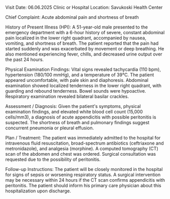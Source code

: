  Visit Date: 06.06.2025
Clinic or Hospital Location: Savukoski Health Center

Chief Complaint: Acute abdominal pain and shortness of breath

History of Present Illness (HPI): A 51-year-old male presented to the emergency department with a 6-hour history of severe, constant abdominal pain localized in the lower right quadrant, accompanied by nausea, vomiting, and shortness of breath. The patient reported that the pain had started suddenly and was exacerbated by movement or deep breathing. He also mentioned experiencing fever, chills, and decreased urine output over the past 24 hours.

Physical Examination Findings: Vital signs revealed tachycardia (110 bpm), hypertension (180/100 mmHg), and a temperature of 39°C. The patient appeared uncomfortable, with pale skin and diaphoresis. Abdominal examination showed localized tenderness in the lower right quadrant, with guarding and rebound tenderness. Bowel sounds were hypoactive. Respiratory examination revealed bilateral basilar crackles.

Assessment / Diagnosis: Given the patient's symptoms, physical examination findings, and elevated white blood cell count (15,000 cells/mm3), a diagnosis of acute appendicitis with possible peritonitis is suspected. The shortness of breath and pulmonary findings suggest concurrent pneumonia or pleural effusion.

Plan / Treatment: The patient was immediately admitted to the hospital for intravenous fluid resuscitation, broad-spectrum antibiotics (ceftriaxone and metronidazole), and analgesia (morphine). A computed tomography (CT) scan of the abdomen and chest was ordered. Surgical consultation was requested due to the possibility of peritonitis.

Follow-up Instructions: The patient will be closely monitored in the hospital for signs of sepsis or worsening respiratory status. A surgical intervention may be necessary within 24 hours if the CT scan confirms appendicitis with peritonitis. The patient should inform his primary care physician about this hospitalization upon discharge.